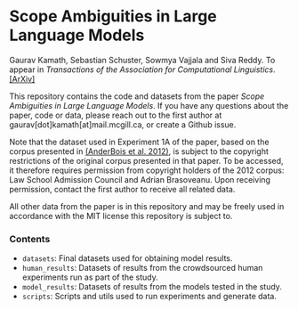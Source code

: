 # Scope Ambiguities in Large Language Models
Gaurav Kamath, Sebastian Schuster, Sowmya Vajjala and Siva Reddy.
To appear in _Transactions of the Association for Computational Linguistics_. [[ArXiv]](https://arxiv.org/abs/2404.04332)

This repository contains the code and datasets from the paper _Scope Ambiguities in Large Language Models_. 
If you have any questions about the paper, code or data, please reach out to the first author at gaurav[dot]kamath[at]mail.mcgill.ca, or create a Github issue.

Note that the dataset used in Experiment 1A of the paper, based on the corpus presented in [(AnderBois et al. 2012)](https://ojs.ub.uni-konstanz.de/sub/index.php/sub/article/download/407/340), is subject to the copyright restrictions of the original corpus presented in that paper. 
To be accessed, it therefore requires permission from copyright holders of the 2012 corpus: Law School Admission Council and Adrian Brasoveanu.
Upon receiving permission, contact the first author to receive all related data.

All other data from the paper is in this repository and may be freely used in accordance with the MIT license this repository is subject to.

### Contents
  * `datasets`: Final datasets used for obtaining model results.
  * `human_results`: Datasets of results from the crowdsourced human experiments run as part of the study.
  * `model_results`: Datasets of results from the models tested in the study.
  * `scripts`: Scripts and utils used to run experiments and generate data.
